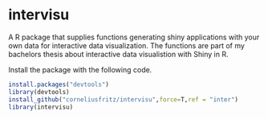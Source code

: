 # intervisu
A R package that supplies functions generating shiny applications with your own data for interactive data visualization.
The functions are part of my bachelors thesis about interactive data visualistion with Shiny in R. 

Install the package with the following code.

```R
install.packages("devtools")
library(devtools)
install_github("corneliusfritz/intervisu",force=T,ref = "inter")
library(intervisu)
```
